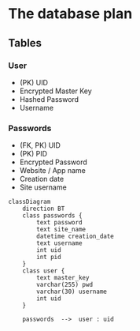 # The database plan

## Tables

### User

- (PK) UID
- Encrypted Master Key
- Hashed Password
- Username

### Passwords

- (FK, PK) UID
- (PK) PID
- Encrypted Password
- Website / App name 
- Creation date
- Site username

```mermaid
classDiagram
    direction BT
    class passwords {
        text password
        text site_name
        datetime creation_date
        text username
        int uid
        int pid
    }
    class user {
        text master_key
        varchar(255) pwd
        varchar(30) username
        int uid
    }

    passwords  -->  user : uid
```